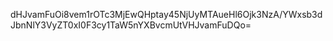 dHJvamFuOi8vem1rOTc3MjEwQHptay45NjUyMTAueHl6Ojk3NzA/YWxsb3dJbnNlY3VyZT0xI0F3cy1TaW5nYXBvcmUtVHJvamFuDQo=
